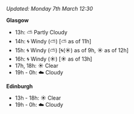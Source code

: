 *Updated: Monday 7th March 12:30*

**Glasgow**

* 13h: :partly_sunny: Partly Cloudy
* 14h: :cyclone: Windy (:partly_sunny:) [:partly_sunny: as of 11h]
* 15h: :cyclone: Windy (:partly_sunny:) [:cyclone:(:sunny:) as of 9h, :sunny: as of 12h]
* 16h: :cyclone: Windy (:sunny:) [:sunny: as of 13h]
* 17h, 18h: :sunny: Clear
* 19h - 0h: :cloud: Cloudy

**Edinburgh**

* 13h - 18h: :sunny: Clear
* 19h - 0h: :cloud: Cloudy

